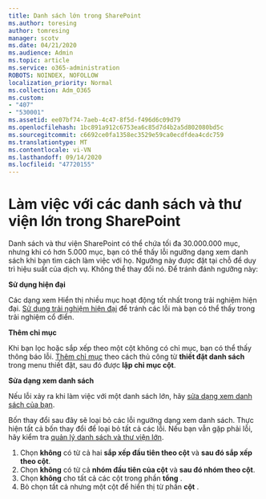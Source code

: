 ```yaml
---
title: Danh sách lớn trong SharePoint
ms.author: toresing
author: tomresing
manager: scotv
ms.date: 04/21/2020
ms.audience: Admin
ms.topic: article
ms.service: o365-administration
ROBOTS: NOINDEX, NOFOLLOW
localization_priority: Normal
ms.collection: Adm_O365
ms.custom:
- "407"
- "530001"
ms.assetid: ee07bf74-7aeb-4c47-8f5d-f496d6c09d79
ms.openlocfilehash: 1bc891a912c6753ea6c85d7d4b2a5d802080bd5c
ms.sourcegitcommit: c6692ce0fa1358ec3529e59ca0ecdfdea4cdc759
ms.translationtype: MT
ms.contentlocale: vi-VN
ms.lasthandoff: 09/14/2020
ms.locfileid: "47720155"
---
```

# <a name="work-with-large-lists-and-libraries-in-sharepoint"></a>Làm việc với các danh sách và thư viện lớn trong SharePoint

Danh sách và thư viện SharePoint có thể chứa tối đa 30.000.000 mục, nhưng khi có hơn 5.000 mục, bạn có thể thấy lỗi ngưỡng dạng xem danh sách khi bạn tìm cách làm việc với họ. Ngưỡng này được đặt tại chỗ để duy trì hiệu suất của dịch vụ. Không thể thay đổi nó. Để tránh đánh ngưỡng này:

**Sử dụng hiện đại**

Các dạng xem Hiển thị nhiều mục hoạt động tốt nhất trong trải nghiệm hiện đại. [Sử dụng trải nghiệm hiện đại](https://support.office.com/article/66dac24b-4177-4775-bf50-3d267318caa9) để tránh các lỗi mà bạn có thể thấy trong trải nghiệm cổ điển.

**Thêm chỉ mục**

Khi bạn lọc hoặc sắp xếp theo một cột không có chỉ mục, bạn có thể thấy thông báo lỗi. [Thêm chỉ mục](https://support.office.com/article/f3f00554-b7dc-44d1-a2ed-d477eac463b0) theo cách thủ công từ **thiết đặt danh sách** trong menu thiết đặt, sau đó được **lập chỉ mục cột**.

**Sửa dạng xem danh sách**

Nếu lỗi xảy ra khi làm việc với một danh sách lớn, hãy [sửa dạng xem danh sách của bạn](https://support.office.com/article/15916903-e79a-423f-b4e2-02d37e1ff372).

Bốn thay đổi sau đây sẽ loại bỏ các lỗi ngưỡng dạng xem danh sách. Thực hiện tất cả bốn thay đổi để loại bỏ tất cả các lỗi. Nếu bạn vẫn gặp phải lỗi, hãy kiểm tra [quản lý danh sách và thư viện lớn](https://support.office.com/article/B8588DAE-9387-48C2-9248-C24122F07C59).

1. Chọn **không** có từ cả hai **sắp xếp đầu tiên theo cột** và **sau đó sắp xếp theo cột**.
2. Chọn **không** có từ cả **nhóm đầu tiên của cột** và **sau đó nhóm theo cột**.
3. Chọn **không** cho tất cả các cột trong phần **tổng** .
4. Bỏ chọn tất cả nhưng một cột để hiển thị từ phần **cột** .

